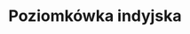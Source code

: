 ---
title: 'Poziomkówka indyjska'
latina: '(Potentilla indica)'
pubDate: 'Jun 01 2025'
mainImage: 'poziomkowka_indyjska.jpeg'
level1: 'rośliny naczyniowe'
level2: 'różowce'
level3: 'różowate'
level4: 'pięciornik'
flowertime: 'czerwiec - wrzesień'
where: 'Rodzime obszary jego występowania to południowa i wschodnia Azja. Introdukowany i zdziczały w Europie, Afryce i Ameryce Północnej. W Polsce gatunek uprawiany oraz dziczejący i w niektórych miejscach zadomowiony (kenofit).'
---